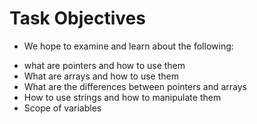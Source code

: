 # Task Objectives
* We hope to examine and learn about the following:
- what are pointers and how to use them
- What are arrays and how to use them
- What are the differences between pointers and arrays
- How to use strings and how to manipulate them
- Scope of variables
